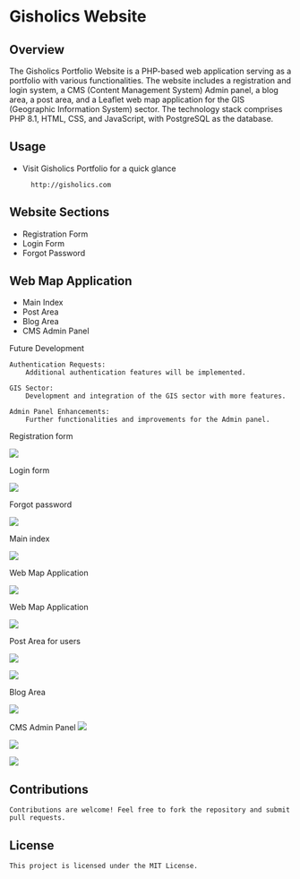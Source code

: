# Gisholics Website
## Overview

The Gisholics Portfolio Website is a PHP-based web application serving as a portfolio with various functionalities. The website includes a registration and login system, a CMS (Content Management System) Admin panel, a blog area, a post area, and a Leaflet web map application for the GIS (Geographic Information System) sector. The technology stack comprises PHP 8.1, HTML, CSS, and JavaScript, with PostgreSQL as the database.

## Usage

  - Visit Gisholics Portfolio for a quick glance
    
          http://gisholics.com
    
## Website Sections

  - Registration Form
  - Login Form
  - Forgot Password

## Web Map Application

  - Main Index
  - Post Area
  - Blog Area
  - CMS Admin Panel

Future Development

    Authentication Requests:
        Additional authentication features will be implemented.

    GIS Sector:
        Development and integration of the GIS sector with more features.

    Admin Panel Enhancements:
        Further functionalities and improvements for the Admin panel.

Registration form

![](examples_images/exampleImage1.png)

Login form

![](examples_images/exampleImage2.png)

Forgot password 

![](examples_images/exampleImage3.png)

Main index

![](examples_images/exampleImage4.png)

Web Map Application

![](examples_images/exampleImage5.png)

Web Map Application

![](examples_images/exampleImage6.png)

Post Area for users

![](examples_images/exampleImage7.png)

![](examples_images/exampleImage11.png)

Blog Area

![](examples_images/exampleImage8.png)

CMS Admin Panel
![](examples_images/exampleImage12.png)

![](examples_images/exampleImage9.png)

![](examples_images/exampleImage10.png)

## Contributions

    Contributions are welcome! Feel free to fork the repository and submit pull requests.

## License

    This project is licensed under the MIT License.


